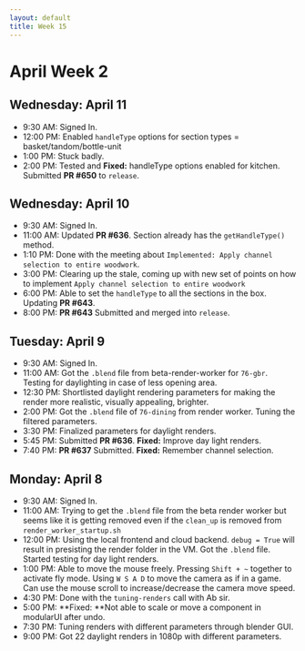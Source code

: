 ```yaml
---
layout: default
title: Week 15
---
```


# **April Week 2**
## **Wednesday: April 11**
- 9:30  AM: Signed In.
- 12:00 PM: Enabled `handleType` options for section types = basket/tandom/bottle-unit
- 1:00  PM: Stuck badly.
- 2:00  PM: Tested and **Fixed:** handleType options enabled for kitchen. Submitted **PR #650** to `release`.

## **Wednesday: April 10**
- 9:30  AM: Signed In.
- 11:00 AM: Updated **PR #636**. Section already has the `getHandleType()` method.  
- 1:10  PM: Done with the meeting about `Implemented: Apply channel selection to entire woodwork`.
- 3:00  PM: Clearing up the stale, coming up with new set of points on how to implement `Apply channel selection to entire woodwork`
- 6:00  PM: Able to set the `handleType` to all the sections in the box. Updating **PR #643**.
- 8:00  PM: **PR #643** Submitted and merged into `release`.

## **Tuesday: April 9**
- 9:30  AM: Signed In.
- 11:00 AM: Got the `.blend` file from beta-render-worker for `76-gbr`. Testing for daylighting in case of less opening area.
- 12:30 PM: Shortlisted daylight rendering parameters for making the render more realistic, visually appealing, brighter. 
- 2:00  PM: Got the `.blend` file of `76-dining` from render worker. Tuning the filtered parameters.
- 3:30  PM: Finalized parameters for daylight renders.
- 5:45  PM: Submitted **PR #636**. **Fixed:** Improve day light renders.
- 7:40  PM: **PR #637** Submitted. **Fixed:** Remember channel selection.

## **Monday: April 8**
- 9:30  AM: Signed In.
- 11:00 AM: Trying to get the `.blend` file from the beta render worker but seems like it is getting removed even if the `clean_up` is removed from `render_worker_startup.sh`
- 12:00 PM: Using the local frontend and cloud backend. `debug = True` will result in presisting the render folder in the VM. Got the `.blend` file. Started testing for day light renders.
- 1:00  PM: Able to move the mouse freely. Pressing `Shift + ~` together to activate fly mode. Using `W S A D` to move the camera as if in a game. Can use the mouse scroll to increase/decrease the camera move speed.
- 4:30  PM: Done with the `tuning-renders` call with Ab sir.
- 5:00  PM: **Fixed: **Not able to scale or move a component in modularUI after undo.
- 7:30  PM: Tuning renders with different parameters through blender GUI.
- 9:00  PM: Got 22 daylight renders in 1080p with different parameters.
